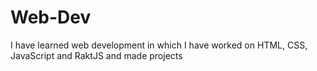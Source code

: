 # Web-Dev
I have learned web development in which I have worked on HTML, CSS, JavaScript and RaktJS and made projects
